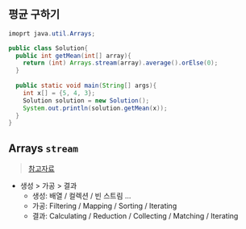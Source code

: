 ## 평균 구하기
```java
imoprt java.util.Arrays;

public class Solution{
  public int getMean(int[] array){
    return (int) Arrays.stream(array).average().orElse(0); 
  }
  
  public static void main(String[] args){
    int x[] = {5, 4, 3};
    Solution solution = new Solution();
    System.out.println(solution.getMean(x));
  }
}
```

## Arrays `stream`
> [참고자료](https://futurecreator.github.io/2018/08/26/java-8-streams/)
- 생성 > 가공 > 결과
  - 생성: 배열 / 컬렉션 / 빈 스트림 ... 
  - 가공: Filtering / Mapping / Sorting / Iterating
  - 결과: Calculating / Reduction / Collecting / Matching / Iterating
